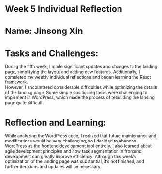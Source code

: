 

# Week 5 Individual Reflection
# Name: Jinsong Xin
# Tasks and Challenges:
During the fifth week, I made significant updates and changes to the landing page, simplifying the layout and adding new features. Additionally, I completed my weekly individual reflections and began learning the React framework.  
However, I encountered considerable difficulties while optimizing the details of the landing page. Some simple positioning tasks were challenging to implement in WordPress, which made the process of rebuilding the landing page quite difficult.

# Reflection and Learning:
While analyzing the WordPress code, I realized that future maintenance and modifications would be very challenging, so I decided to abandon WordPress as the frontend development tool entirely. I also learned about agile development principles and how task segmentation in frontend development can greatly improve efficiency. Although this week’s optimization of the landing page was substantial, it’s not finished, and further iterations and updates will be necessary.

